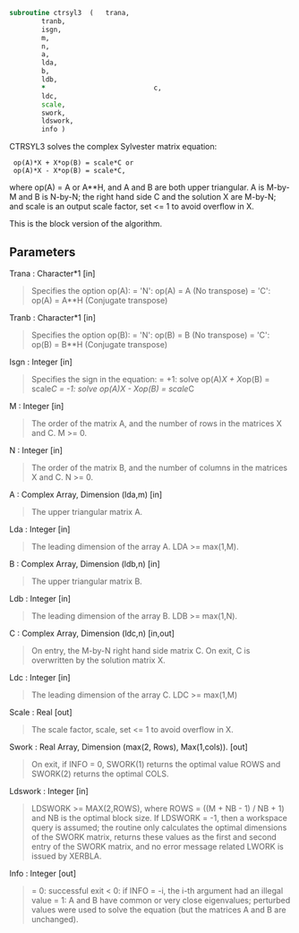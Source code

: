 ```fortran
subroutine ctrsyl3	(	trana,
		tranb,
		isgn,
		m,
		n,
		a,
		lda,
		b,
		ldb,
		*                           c,
		ldc,
		scale,
		swork,
		ldswork,
		info )
```

  CTRSYL3 solves the complex Sylvester matrix equation:

     op(A)*X + X*op(B) = scale*C or
     op(A)*X - X*op(B) = scale*C,

  where op(A) = A or A**H, and  A and B are both upper triangular. A is
  M-by-M and B is N-by-N; the right hand side C and the solution X are
  M-by-N; and scale is an output scale factor, set <= 1 to avoid
  overflow in X.

  This is the block version of the algorithm.

## Parameters
Trana : Character*1 [in]
> Specifies the option op(A):
> = 'N': op(A) = A    (No transpose)
> = 'C': op(A) = A**H (Conjugate transpose)

Tranb : Character*1 [in]
> Specifies the option op(B):
> = 'N': op(B) = B    (No transpose)
> = 'C': op(B) = B**H (Conjugate transpose)

Isgn : Integer [in]
> Specifies the sign in the equation:
> = +1: solve op(A)*X + X*op(B) = scale*C
> = -1: solve op(A)*X - X*op(B) = scale*C

M : Integer [in]
> The order of the matrix A, and the number of rows in the
> matrices X and C. M >= 0.

N : Integer [in]
> The order of the matrix B, and the number of columns in the
> matrices X and C. N >= 0.

A : Complex Array, Dimension (lda,m) [in]
> The upper triangular matrix A.

Lda : Integer [in]
> The leading dimension of the array A. LDA >= max(1,M).

B : Complex Array, Dimension (ldb,n) [in]
> The upper triangular matrix B.

Ldb : Integer [in]
> The leading dimension of the array B. LDB >= max(1,N).

C : Complex Array, Dimension (ldc,n) [in,out]
> On entry, the M-by-N right hand side matrix C.
> On exit, C is overwritten by the solution matrix X.

Ldc : Integer [in]
> The leading dimension of the array C. LDC >= max(1,M)

Scale : Real [out]
> The scale factor, scale, set <= 1 to avoid overflow in X.

Swork : Real Array, Dimension (max(2, Rows), Max(1,cols)). [out]
> On exit, if INFO = 0, SWORK(1) returns the optimal value ROWS
> and SWORK(2) returns the optimal COLS.

Ldswork : Integer [in]
> LDSWORK >= MAX(2,ROWS), where ROWS = ((M + NB - 1) / NB + 1)
> and NB is the optimal block size.
> If LDSWORK = -1, then a workspace query is assumed; the routine
> only calculates the optimal dimensions of the SWORK matrix,
> returns these values as the first and second entry of the SWORK
> matrix, and no error message related LWORK is issued by XERBLA.

Info : Integer [out]
> = 0: successful exit
> < 0: if INFO = -i, the i-th argument had an illegal value
> = 1: A and B have common or very close eigenvalues; perturbed
> values were used to solve the equation (but the matrices
> A and B are unchanged).


